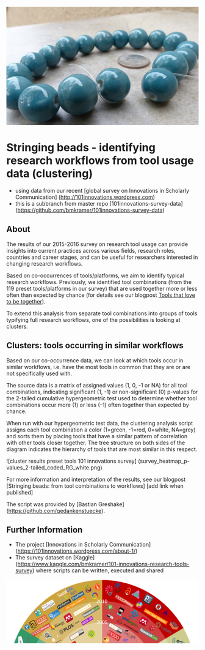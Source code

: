 ![Stringing beads](Stringing_beads_cropped.jpg)

# Stringing beads - identifying research workflows from tool usage data (clustering)
- using data from our recent [global survey on Innovations in Scholarly Communication] (http://101innovations.wordpress.com)
- this is a subbranch from master repo [101innovations-survey-data] (https://github.com/bmkramer/101innovations-survey-data)

## About

The results of our 2015-2016 survey on research tool usage can provide insights into current practices across various fields, research roles, countries and career stages, and can be useful for researchers interested in changing research workflows. 

Based on co-occurrences of tools/platforms, we aim to identify typical research workflows. Previously, we identified tool combinations (from the 119 preset tools/platforms in our survey) that are used together more or less often than expected by chance (for details see our blogpost [Tools that love to be together](https://101innovations.wordpress.com/2016/11/06/tools-that-love-to-be-together/)).

To extend this analysis from separate tool combinations into groups of tools typifying full research workflows, one of the possibilities is looking at clusters.

## Clusters: tools occurring in similar workflows
Based on our co-occurrence data, we can look at which tools occur in similar workflows, i.e. have the most tools in common that they are or are not specifically used with. 

The source data is a matrix of assigned values (1, 0, -1 or NA) for all tool combinations, indicating significant (1, -1) or non-significant (0) p-values for the 2-tailed cumulative hypergeometric test used to determine whether tool combinations occur more (1) or less (-1) often together than expected by chance. 

When run with our hypergeometric test data, the clustering analysis script assigns each tool combination a color (1=green, -1=red, 0=white, NA=grey) and sorts them by placing tools that have a similar pattern of correlation with other tools closer together. The tree structure on both sides of the diagram indicates the hierarchy of tools that are most similar in this respect.


![cluster results preset tools 101 innovations survey] (survey_heatmap_p-values_2-tailed_coded_RG_white.png)

For more information and interpretation of the results, see our blogpost [Stringing beads: from tool combinations to workflows] [add link when published]

The script was provided by [Bastian Greshake] (https://github.com/gedankenstuecke).

## Further Information

- The project [Innovations in Scholarly Communication] (https://101innovations.wordpress.com/about-1/)
- The survey dataset on [Kaggle] (https://www.kaggle.com/bmkramer/101-innovations-research-tools-survey) where scripts can be written, executed and shared

![101 Innovations in Scholarly Communication](InnoScholComm_figure_jan2015_rising_sun_compressed.png)
